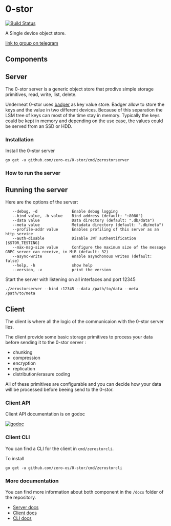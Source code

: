 # 0-stor

[![Build Status](https://travis-ci.org/zero-os/0-stor.svg?branch=master)](https://travis-ci.org/zero-os/0-stor)

A Single device object store.


[link to group on telegram](https://t.me/joinchat/BwOvOw2-K4AN7p9VZckpFw)

## Components

## Server
The 0-stor server is a generic object store that prodive simple storage primitives, read, write, list, delete.

Underneat 0-stor uses [badger](https://github.com/dgraph-io/badger) as key value store. Badger allow to store the keys and the value in two different devices. Because of this separation the LSM tree of keys can most of the time stay in memory. Typically the keys could be kept in memory and depending on the use case, the values could be served from an SSD or HDD.

### Installation

Install the 0-stor server
```
go get -u github.com/zero-os/0-stor/cmd/zerostorserver
```

### How to run the server

## Running the server
Here are the options of the server:
```
   --debug, -d               Enable debug logging
   --bind value, -b value    Bind address (default: ":8080")
   --data value              Data directory (default: ".db/data")
   --meta value              Metadata directory (default: ".db/meta")
   --profile-addr value      Enables profiling of this server as an http service
   --auth-disable            Disable JWT authentification [$STOR_TESTING]
   --max-msg-size value      Configure the maximum size of the message GRPC server can receive, in MiB (default: 32)
   --async-write             enable asynchonous writes (default: false)
   --help, -h                show help
   --version, -v             print the version

```

Start the server with listening on all interfaces and port 12345
```shell
./zerostorserver --bind :12345 --data /path/to/data --meta /path/to/meta
```
## Client

The client is where all the logic of the communicaion with the 0-stor server lies.

The client provide some basic storage primitives to process your data before sending it to the 0-stor server :
- chunking
- compression
- encryption
- replication
- distribution/erasure coding

All of these primitives are configurable and you can decide how your data will be processed before beeing send to the 0-stor.

### Client API
Client API documentation is on godoc

[![godoc](https://godoc.org/github.com/zero-os/0-stor/client?status.svg)](https://godoc.org/github.com/zero-os/0-stor/client)

### Client CLI
You can find a CLI for the client in `cmd/zerostorcli`.

To install
```
go get -u github.com/zero-os/0-stor/cmd/zerostorcli
```


### More documentation

You can find more information about both component in the `/docs` folder of the repository.

* [Server docs](docs/README.md)
* [Client docs](client/README.md)
* [CLI docs](cmd/zerostorcli/README.md)
